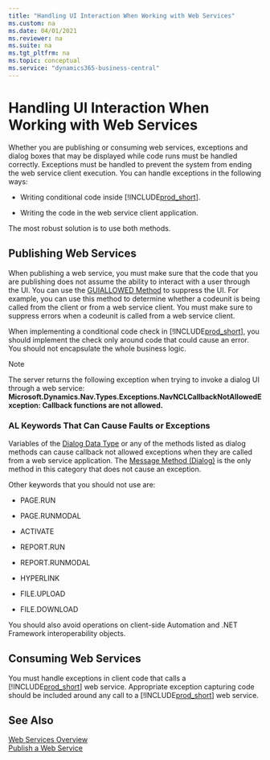 ```yaml
---
title: "Handling UI Interaction When Working with Web Services"
ms.custom: na
ms.date: 04/01/2021
ms.reviewer: na
ms.suite: na
ms.tgt_pltfrm: na
ms.topic: conceptual
ms.service: "dynamics365-business-central"
---
```

# Handling UI Interaction When Working with Web Services

Whether you are publishing or consuming web services, exceptions and dialog boxes that may be displayed while code runs must be handled correctly. Exceptions must be handled to prevent the system from ending the web service client execution. You can handle exceptions in the following ways:  
  
-   Writing conditional code inside [!INCLUDE[prod_short](../developer/includes/prod_short.md)].  
  
-   Writing the code in the web service client application.  
  
 The most robust solution is to use both methods.  
  
## Publishing Web Services  
 When publishing a web service, you must make sure that the code that you are publishing does not assume the ability to interact with a user through the UI. You can use the [GUIALLOWED Method](../developer/methods-auto/library.md) to suppress the UI. For example, you can use this method to determine whether a codeunit is being called from the client or from a web service client. You must make sure to suppress errors when a codeunit is called from a web service client.  
  
 When implementing a conditional code check in [!INCLUDE[prod_short](../developer/includes/prod_short.md)], you should implement the check only around code that could cause an error. You should not encapsulate the whole business logic.  
  
> [!NOTE]  
>  The server returns the following exception when trying to invoke a dialog UI through a web service: **Microsoft.Dynamics.Nav.Types.Exceptions.NavNCLCallbackNotAllowedException: Callback functions are not allowed.**  
  
### AL Keywords That Can Cause Faults or Exceptions  
Variables of the [Dialog Data Type](../developer/methods-auto/library.md) or any of the methods listed as dialog methods can cause callback not allowed exceptions when they are called from a web service application. The [Message Method (Dialog)](../developer/methods-auto/dialog/dialog-message-method.md) is the only method in this category that does not cause an exception.  
  
 Other keywords that you should not use are:  
  
- PAGE.RUN  
  
- PAGE.RUNMODAL  
  
- ACTIVATE  
  
- REPORT.RUN  
  
- REPORT.RUNMODAL  
  
- HYPERLINK  
  
- FILE.UPLOAD  
  
- FILE.DOWNLOAD  
  
You should also avoid operations on client-side Automation and .NET Framework interoperability objects.  
  
## Consuming Web Services  
You must handle exceptions in client code that calls a [!INCLUDE[prod_short](../developer/includes/prod_short.md)] web service. Appropriate exception capturing code should be included around any call to a [!INCLUDE[prod_short](../developer/includes/prod_short.md)] web service.  
  
## See Also  
 [Web Services Overview](web-services.md)   
 [Publish a Web Service](publish-web-service.md)